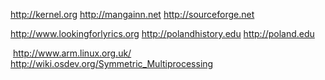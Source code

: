 http://kernel.org http://mangainn.net http://sourceforge.net 

http://www.lookingforlyrics.org http://polandhistory.edu http://poland.edu

 http://www.arm.linux.org.uk/ http://wiki.osdev.org/Symmetric_Multiprocessing
 
